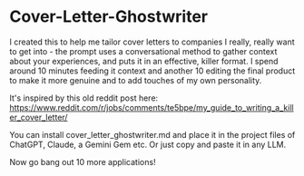 # Cover-Letter-Ghostwriter

I created this to help me tailor cover letters to companies I really, really want to get into - the prompt uses a conversational method to gather context about your experiences, and puts it in an effective, killer format. I spend around 10 minutes feeding it context and another 10 editing the final product to make it more genuine and to add touches of my own personality.

It's inspired by this old reddit post here: https://www.reddit.com/r/jobs/comments/te5bpe/my_guide_to_writing_a_killer_cover_letter/

You can install cover_letter_ghostwriter.md and place it in the project files of ChatGPT, Claude, a Gemini Gem etc. Or just copy and paste it in any LLM. 

Now go bang out 10 more applications!
